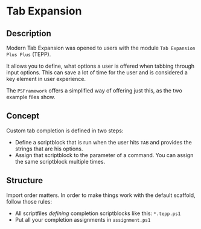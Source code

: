 # Tab Expansion

## Description

Modern Tab Expansion was opened to users with the module `Tab Expansion Plus Plus` (TEPP).

It allows you to define, what options a user is offered when tabbing through input options. This can save a lot of time for the user and is considered a key element in user experience.

The `PSFramework` offers a simplified way of offering just this, as the two example files show.

## Concept

Custom tab completion is defined in two steps:

- Define a scriptblock that is run when the user hits `TAB` and provides the strings that are his options.
- Assign that scriptblock to the parameter of a command. You can assign the same scriptblock multiple times.

## Structure

Import order matters. In order to make things work with the default scaffold, follow those rules:

- All scriptfiles _defining_ completion scriptblocks like this: `*.tepp.ps1`
- Put all your completion assignments in `assignment.ps1`